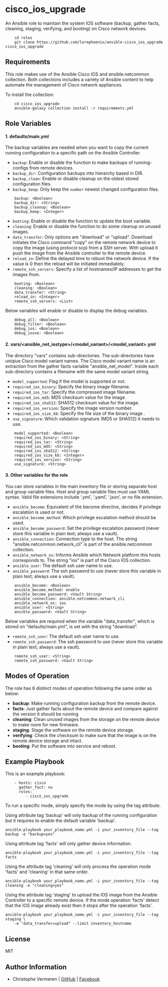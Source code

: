 cisco_ios_upgrade
=========

An Ansible role to maintain the system IOS software (backup, gather facts, cleaning, staging, verifying, and booting) on Cisco network devices.
```
    cd roles
    git clone https://github.com/lorephoenix/ansible-cisco_ios_upgrade cisco_ios_upgrade
```

Requirements
------------

This role makes use of the Ansible Cisco IOS and ansible.netcommon collection.
Both collections includes a variety of Ansible content to help automate the management of Cisco network appliances. 

To install the collection:
```
    cd cisco_ios_upgrade
    ansible-galaxy collection install -r requirements.yml
```

Role Variables
--------------

#### 1. defaults/main.yml

The backup variables are needed when you want to copy the current running 
configuration to a specific path on the Ansible Controller.

* `backup`: Enable or disable the function to make backups of running-configs from remote devices.
* `backup_dir`: Configuration backups into hierarchy based in DIR.
* `backup_clean`: Enable or disable cleanup on the oldest stored configuration files.
* `backup_keep`: Only keep the `number` newest changed configuration files.
```
    backup: <Boolean>
    backup_dir: <String>
    backup_cleanup: <Boolean>
    backup_keep: <Integer>
```

* `booting`: Enable or disable the function to update the boot variable.
* `cleaning`: Enable or disable the function to do some cleanup on unused images.
* `data_transfer`: Only options are "download" or "upload". Download initiates the Cisco command "copy" on the remote network device to copy the image (using protocol scp) from a SSH server. With upload it push the image from the Ansible controller to the remote device.
* `reload_in`: Define the delayed time to reboot the network device.
  If the value is 0 then the reload will be initiated immediately.
* `remote_ssh_servers`: Specify a list of hostnames/IP addresses to get the images from.
```
    booting: <Boolean>
    cleaning: <Boolean>
    data_transfer: <String>
    reload_in: <Integer>
    remote_ssh_servers: <List>
```

Below variables will enable or disable to display the debug variables.
```
    debug_all: <Boolean>
    debug_filter: <Boolean>
    debug_ios: <Boolean>
    debug_iosxe: <Boolean>
```

#### 2. vars/\<ansible_net_iostype\>/\<model_variant\>/\<model_variant\>.yml

The directory "vars" contains sub-directories. The sub-directories have uniqiue Cisco model variant names. 
The Cisco model variant name is an extraction from the gather facts variable "ansible_net_model".
Inside each sub-directory contains a filename with the same model variant string.

* `model_supported`: Flag if the model is supported or not.
* `required_ios_binary`: Specify the binary image filename.
* `required_ios_tar`: Specify the compressed image filename.
* `required_ios_md5`: MD5 checksum value for the image.
* `required_ios_sha512`: SHA512 checksum value for the image.
* `required_ios_version`: Specify the image version number.
* `required_ios_size_kb`: Specify the file size of the binary image .
* `use_signature`: Which validation signature (MD5 or SHA512) it needs to use.

```
    model_supported: <Boolean>
    required_ios_binary: <String>
    required_ios_tar: <String>
    required_ios_md5: <String>
    required_ios_sha512: <String>
    required_ios_size_kb: <Integer>
    required_ios_version: <String>
    use_signature: <String>
```

#### 3. Other variables for the role

You can store variables in the main inventory file or storing separate host and group variable files. Host and group variable files must use YAML syntax. Valid file extensions include ‘.yml’, ‘.yaml’, ‘.json’, or no file extension. 

* `ansible_become`: Equivalent of the become directive, decides if privilege escalation is used or not.
* `ansible_become_method`: Which privilege escalation method should be used.
* `ansible_become_password`: Set the privilege escalation password (never store this variable in plain text; always use a vault).
* `ansible_connection`: Connection type to the host. The string "ansible.netcommon.network_cli" is part of the ansible.netcommon collection.
* `ansible_network_os`: Informs Ansible which Network platform this hosts corresponds to. The string "ios" is part of the Cisco IOS collection.
* `ansible_user`: The default ssh user name to use.
* `ansible_password`: The ssh password to use (never store this variable in plain text; always use a vault).

```
    ansible_become: <Boolean>
    ansible_become_method: enable
    ansible_become_password: <Vault String>
    ansible_connection: ansible.netcommon.network_cli
    ansible_network_os: ios
    ansible_user: <String>
    ansible_password: <Vault String>
```

Below variables are required when the variable "data_transfer", which is stored on "defaults/main.yml",  is set with the string "download".

* `remote_ssh_user`: The default ssh user name to use.
* `remote_ssh_password`: The ssh password to use (never store this variable in plain text; always use a vault).

```
    remote_ssh_user: <String>
    remote_ssh_password: <Vault String>
```


Modes of Operation
------------

The role has 6 distinct modes of operation following the same order as below:

* **backup**: Make running configuration backup from the remote device.
* **facts**: Just gather facts about the remote device and compare against the version it should be running
* **cleaning**: Clean unused images from the storage on the remote device to make room for new firmware.
* **staging**: Stage the software on the remote device storage.
* **verifying**: Check the checksum to make sure that the image is on the remote device storage and intact.
* **booting**: Put the software into service and reboot.


Example Playbook
----------------

This is an example playbook:
```
    - hosts: cisco
      gather_fact: no
      roles:
         - cisco_ios_upgrade
```

To run a specific mode, simply specify the mode by using the tag attribute.

Using attribute tag 'backup' will only backup of the running configuration but it requires to enable the default variable 'backup'.
```
ansible-playbook your_playbook_name.yml -i your_inventory_file --tag backup -e "backup=yes"
```

Using attribute tag 'facts' will only gather device information.
```
ansible-playbook your_playbook_name.yml -i your_inventory_file --tag facts
```

Using the attribute tag 'cleaning' will only process the operation mode 'facts' and 'cleaning' in that same order.
```
ansible-playbook your_playbook_name.yml -i your_inventory_file --tag cleaning -e "cleaning=yes"
```

Using the attribute tag 'staging' to upload the IOS image from the Ansible Controller to a specific remote device.
If the mode operation 'facts' detect that the IOS image already exist then it stops after the operation 'facts'.
```
ansible-playbook your_playbook_name.yml -i your_inventory_file --tag staging \
    -e "data_transfer=upload" --limit inventory_hostname
```




License
-------

MIT

Author Information
------------------

- Christophe Vermeren | [GitHub](https://github.com/lorephoenix) | [Facebook](https://www.facebook.com/cvermeren)
